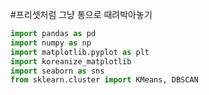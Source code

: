 #프리셋처럼 그냥 통으로 때려박아놓기
```python
import pandas as pd
import numpy as np
import matplotlib.pyplot as plt
import koreanize_matplotlib
import seaborn as sns
from sklearn.cluster import KMeans, DBSCAN
```
